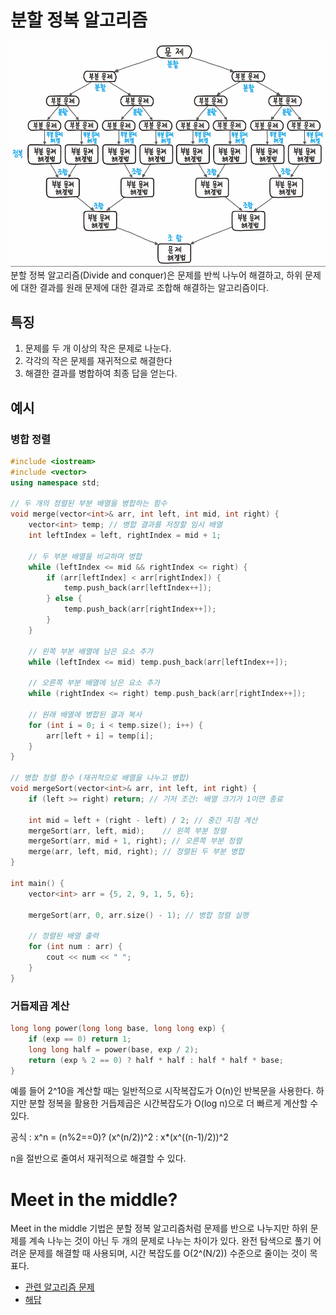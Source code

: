 # 분할 정복 알고리즘
![img](img/ag_divide_and_conquer_1.png)
분할 정복 알고리즘(Divide and conquer)은 문제를 반씩 나누어 해결하고, 하위 문제에 대한 결과를 원래 문제에 대한 결과로 조합해 해결하는 알고리즘이다.

## 특징
1. 문제를 두 개 이상의 작은 문제로 나눈다.
2. 각각의 작은 문제를 재귀적으로 해결한다
3. 해결한 결과를 병합하여 최종 답을 얻는다.

## 예시
### 병합 정렬
```C++
#include <iostream>
#include <vector>
using namespace std;

// 두 개의 정렬된 부분 배열을 병합하는 함수
void merge(vector<int>& arr, int left, int mid, int right) {
    vector<int> temp; // 병합 결과를 저장할 임시 배열
    int leftIndex = left, rightIndex = mid + 1;

    // 두 부분 배열을 비교하며 병합
    while (leftIndex <= mid && rightIndex <= right) {
        if (arr[leftIndex] < arr[rightIndex]) {
            temp.push_back(arr[leftIndex++]);
        } else {
            temp.push_back(arr[rightIndex++]);
        }
    }

    // 왼쪽 부분 배열에 남은 요소 추가
    while (leftIndex <= mid) temp.push_back(arr[leftIndex++]);

    // 오른쪽 부분 배열에 남은 요소 추가
    while (rightIndex <= right) temp.push_back(arr[rightIndex++]);

    // 원래 배열에 병합된 결과 복사
    for (int i = 0; i < temp.size(); i++) {
        arr[left + i] = temp[i];
    }
}

// 병합 정렬 함수 (재귀적으로 배열을 나누고 병합)
void mergeSort(vector<int>& arr, int left, int right) {
    if (left >= right) return; // 기저 조건: 배열 크기가 1이면 종료

    int mid = left + (right - left) / 2; // 중간 지점 계산
    mergeSort(arr, left, mid);    // 왼쪽 부분 정렬
    mergeSort(arr, mid + 1, right); // 오른쪽 부분 정렬
    merge(arr, left, mid, right); // 정렬된 두 부분 병합
}

int main() {
    vector<int> arr = {5, 2, 9, 1, 5, 6};

    mergeSort(arr, 0, arr.size() - 1); // 병합 정렬 실행

    // 정렬된 배열 출력
    for (int num : arr) {
        cout << num << " ";
    }
}
```

### 거듭제곱 계산
```C++
long long power(long long base, long long exp) {
    if (exp == 0) return 1;
    long long half = power(base, exp / 2);
    return (exp % 2 == 0) ? half * half : half * half * base;
}
```
예를 들어 2^10을 계산할 때는 일반적으로 시작복잡도가 O(n)인 반복문을 사용한다.
하지만 분할 정복을 활용한 거듭제곱은 시간복잡도가 O(log n)으로 더 빠르게 계산할 수 있다.

공식 : x^n = (n%2==0)? (x^(n/2))^2 : x*(x^((n-1)/2))^2 

n을 절반으로 줄여서 재귀적으로 해결할 수 있다.

# Meet in the middle?
Meet in the middle 기법은 분할 정복 알고리즘처럼 문제를 반으로 나누지만 하위 문제를 계속 나누는 것이 아닌 두 개의 문제로 나누는 차이가 있다.
완전 탐색으로 풀기 어려운 문제를 해결할 때 사용되며, 시간 복잡도를 O(2^(N/2)) 수준으로 줄이는 것이 목표다.

- [관련 알고리즘 문제](https://www.acmicpc.net/problem/1182)
- [해답](https://duplicated.tistory.com/114)